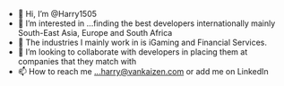 - 👋 Hi, I’m @Harry1505
- 👀 I’m interested in ...finding the best developers internationally mainly South-East Asia, Europe and South Africa
- 🌱 The industries I mainly work in is iGaming and Financial Services. 
- 💞️ I’m looking to collaborate with developers in placing them at companies that they match with
- 📫 How to reach me ...harry@vankaizen.com or add me on LinkedIn

